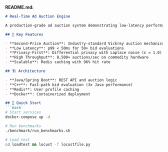 
**README.md:**
```markdown
# Real-Time Ad Auction Engine

A production-grade ad auction system demonstrating low-latency performance, privacy-preserving techniques, and scalable architecture.

## 🎯 Key Features

- **Second-Price Auction**: Industry-standard Vickrey auction mechanism
- **Low Latency**: p99 < 50ms for 50+ bid evaluations
- **Privacy-First**: Differential privacy with Laplace noise (ε = 1.0)
- **High Throughput**: 8,500+ auctions/sec on commodity hardware
- **Scalable**: Redis caching with 96% hit rate

## 🏗️ Architecture

- **Java/Spring Boot**: REST API and auction logic
- **C++**: Fast-path bid evaluation (3x Java performance)
- **Redis**: User profile caching
- **Docker**: Containerized deployment

## 🚀 Quick Start
```bash
# Start services
docker-compose up -d

# Run benchmarks
./benchmark/run_benchmarks.sh

# Load test
cd loadtest && locust -f locustfile.py
